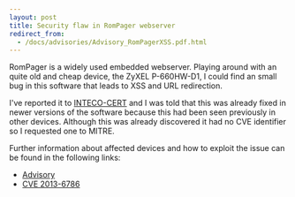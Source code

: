 ```yaml
---
layout: post
title: Security flaw in RomPager webserver
redirect_from:
  - /docs/advisories/Advisory_RomPagerXSS.pdf.html
---
```


RomPager is a widely used embedded webserver. Playing around with an quite old and cheap device, the ZyXEL P-660HW-D1, I could find an small bug in this software that leads to XSS and URL redirection.

I've reported it to [INTECO-CERT](http://cert.inteco.es/) and I was told that this was already fixed in newer versions of the software because this had been seen previously in other devices. Although this was already discovered it had no CVE identifier so I requested one to MITRE.

Further information about affected devices and how to exploit the issue can be found in the following links:  

* [Advisory](/assets/2014-05-18/Advisory_RomPagerXSS.pdf)
* [CVE 2013-6786](http://cve.mitre.org/cgi-bin/cvename.cgi?name=2013-6786)
